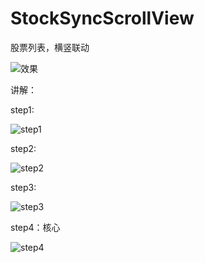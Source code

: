 # StockSyncScrollView
股票列表，横竖联动

![效果](https://github.com/tianchenglin/StockSyncSlideView/blob/main/%E7%B4%A0%E6%9D%90/%E6%95%88%E6%9E%9C.gif)

讲解：

step1:

![step1](https://github.com/tianchenglin/StockSyncSlideView/blob/main/%E7%B4%A0%E6%9D%90/step1.png)

step2:

![step2](https://github.com/tianchenglin/StockSyncSlideView/blob/main/%E7%B4%A0%E6%9D%90/step2.png)

step3:

![step3](https://github.com/tianchenglin/StockSyncSlideView/blob/main/%E7%B4%A0%E6%9D%90/step3.png)

step4：核心

![step4](https://github.com/tianchenglin/StockSyncSlideView/blob/main/%E7%B4%A0%E6%9D%90/step4.png)